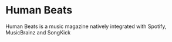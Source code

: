 # Human Beats
Human Beats is a music magazine natively integrated with Spotify, MusicBrainz and SongKick
